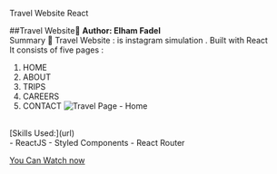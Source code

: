 Travel Website React 

##Travel Website🥇 
 **Author: Elham Fadel**
 <br />
Summary 📝
Travel Website : is instagram simulation . Built with React 
<br />
It consists of five pages :
<br />
1. HOME
2. ABOUT
3. TRIPS
4. CAREERS
5. CONTACT
![Travel Page - Home](https://user-images.githubusercontent.com/65178119/106657423-0e624180-65ad-11eb-87a1-9e168b7ccde1.png)


<br />
[Skills Used:](url)
<br />
- ReactJS
- Styled Components
- React Router
<br />

[You Can Watch now ](https://www.loom.com/share/16c46d2c00f1446eba0ef8a17beae631?sharedAppSource=personal_library)



